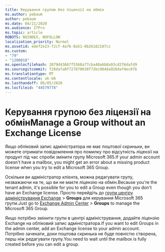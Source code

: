 ```yaml
---
title: Керування групою без ліцензії на обмін
ms.author: pebaum
author: pebaum
ms.date: 04/21/2020
ms.audience: ITPro
ms.topic: article
ROBOTS: NOINDEX, NOFOLLOW
localization_priority: Normal
ms.assetid: edef2e23-72cf-4a76-8a51-0b26182187cc
ms.custom:
- "79"
- "1200018"
ms.openlocfilehash: 2079d43667f5368a77cba40a6b8a93cd2f6dafd9
ms.sourcegitcommit: f28dafa0f727870038f72bc904da926daf4ec07b
ms.translationtype: MT
ms.contentlocale: uk-UA
ms.lasthandoff: 06/05/2020
ms.locfileid: "44579778"
---
```

# <a name="manage-a-group-without-an-exchange-license"></a><span data-ttu-id="6e29b-102">Керування групою без ліцензії на обмін</span><span class="sxs-lookup"><span data-stu-id="6e29b-102">Manage a Group without an Exchange License</span></span>

<span data-ttu-id="6e29b-103">Якщо обліковий запис адміністратора не має поштової скриньки, ви можете отримати повідомлення про помилку про відсутність ліцензії на продукт під час спроби змінити групу Microsoft 365.</span><span class="sxs-lookup"><span data-stu-id="6e29b-103">If your admin account doesn't have a mailbox, you might get an error about a missing product license when you try to edit a Microsoft 365 Group.</span></span>
  
<span data-ttu-id="6e29b-104">Оскільки ви адміністратор клієнта, можна редагувати групу, незважаючи на те, що ви не маєте ліцензію на обмін.</span><span class="sxs-lookup"><span data-stu-id="6e29b-104">Because you're the tenant admin, it's possible for you to edit a Group even though you don't have an Exchange license.</span></span> <span data-ttu-id="6e29b-105">Просто перейдіть до [групи центру адміністрування Exchange](https://outlook.office365.com/ecp.aspx) \> **Groups** для керування Microsoft 365 групи.</span><span class="sxs-lookup"><span data-stu-id="6e29b-105">Just go to [Exchange Admin Center](https://outlook.office365.com/ecp.aspx) \> **Groups** to manage the Microsoft 365 Group.</span></span>
  
<span data-ttu-id="6e29b-106">Якщо потрібно змінити групи в центрі адміністрування, додайте ліцензію Exchange на обліковий запис адміністратора.</span><span class="sxs-lookup"><span data-stu-id="6e29b-106">If you want to edit Groups in the admin center, add an Exchange license to your admin account.</span></span> <span data-ttu-id="6e29b-107">Потрібно зачекати, доки поштова скринька не буде повністю створена, перш ніж редагувати групу.</span><span class="sxs-lookup"><span data-stu-id="6e29b-107">You need to wait until the mailbox is fully created before you can edit a group.</span></span>
  